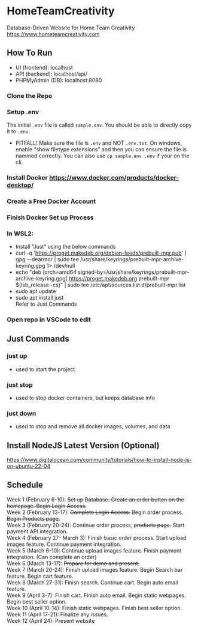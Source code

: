 # HomeTeamCreativity
Database-Driven Website for Home Team Creativity  
https://www.hometeamcreativity.com  
  
## How To Run
- UI (frontend): localhost
- API (backend): localhost/api/
- PHPMyAdmin (DB): localhost:8080
### Clone the Repo  

### Setup .env

The initial `.env` file is called `sample.env`. You should be able to directly copy it to
`.env`.

- PITFALL! Make sure the file is `.env` and NOT `.env.txt`. On windows, enable "show filetype extensions"
  and then you can ensure the file is nammed correctly. You can also use `cp sample.env .env` if your on the cli.

### Install Docker https://www.docker.com/products/docker-desktop/  
### Create a Free Docker Account  
### Finish Docker Set up Process  
### In WSL2:  
- Install "Just" using the below commands  
- curl -q 'https://proget.makedeb.org/debian-feeds/prebuilt-mpr.pub' | gpg --dearmor | sudo tee /usr/share/keyrings/prebuilt-mpr-archive-keyring.gpg 1> /dev/null  
- echo "deb [arch=amd64 signed-by=/usr/share/keyrings/prebuilt-mpr-archive-keyring.gpg] https://proget.makedeb.org prebuilt-mpr $(lsb_release -cs)" | sudo tee /etc/apt/sources.list.d/prebuilt-mpr.list  
- sudo apt update  
- sudo apt install just  
Refer to Just Commands
### Open repo in VSCode to edit

## Just Commands
### just up  
  - used to start the project  
### just stop
- used to stop docker containers, but keeps database info  
### just down  
- used to stop and remove all docker images, volumes, and data  

## Install NodeJS Latest Version (Optional)
https://www.digitalocean.com/community/tutorials/how-to-install-node-js-on-ubuntu-22-04


## Schedule  
Week 1 (February 6-10): ~~Set up Database. Create an order button on the homepage. Begin Login Access.~~  
Week 2 (February 13-17): ~~Complete Login Access.~~ Begin order process. ~~Begin Products page.~~  
Week 3 (February 20-24): Continue order process, ~~products page.~~ Start payment API integration.  
Week 4 (February 27- March 3): Finish basic order process. Start upload images feature. Continue payment integration.  
Week 5 (March 6-10): Continue upload images feature. Finish payment integration. (Can complete an order)  
Week 6 (March 13-17): ~~Prepare for demo and present.~~  
Week 7 (March 20-24): Finish upload images feature. Begin Search bar feature. Begin cart feature.  
Week 8 (March 27-31): Finish search. Continue cart. Begin auto email feature.  
Week 9 (April 3-7): Finish cart. Finish auto email. Begin static webpages. Begin best seller option.  
Week 10 (April 10-14): Finish static webpages. Finish best seller option.  
Week 11 (April 17-21): Finalize any issues.  
Week 12 (April 24): Present website  

